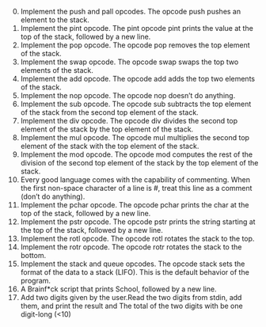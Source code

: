 0. Implement the push and pall opcodes. The opcode push pushes an element to the stack.
1. Implement the pint opcode. The pint opcode pint prints the value at the top of the stack, followed by a new line.
2. Implement the pop opcode. The opcode pop removes the top element of the stack.
3. Implement the swap opcode. The opcode swap swaps the top two elements of the stack.
4. Implement the add opcode. The opcode add adds the top two elements of the stack.
5. Implement the nop opcode. The opcode nop doesn’t do anything.
6. Implement the sub opcode. The opcode sub subtracts the top element of the stack from the second top element of the stack.
7. Implement the div opcode. The opcode div divides the second top element of the stack by the top element of the stack.
8. Implement the mul opcode. The opcode mul multiplies the second top element of the stack with the top element of the stack.
9. Implement the mod opcode. The opcode mod computes the rest of the division of the second top element of the stack by the top element of the stack.
10. Every good language comes with the capability of commenting. When the first non-space character of a line is #, treat this line as a comment (don’t do anything).
11. Implement the pchar opcode. The opcode pchar prints the char at the top of the stack, followed by a new line.
12. Implement the pstr opcode. The opcode pstr prints the string starting at the top of the stack, followed by a new line.
13. Implement the rotl opcode. The opcode rotl rotates the stack to the top.
14. Implement the rotr opcode. The opcode rotr rotates the stack to the bottom.
15. Implement the stack and queue opcodes. The opcode stack sets the format of the data to a stack (LIFO). This is the default behavior of the program.
16. A Brainf*ck script that prints School, followed by a new line.
17. Add two digits given by the user.Read the two digits from stdin, add them, and print the result and The total of the two digits with be one digit-long (<10)
